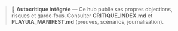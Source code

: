 > 🔎 **Autocritique intégrée** — Ce hub publie ses propres objections, risques et garde‑fous.
> Consulter **CRITIQUE_INDEX.md** et **PLAYUIA_MANIFEST.md** (preuves, scénarios, journalisation).

